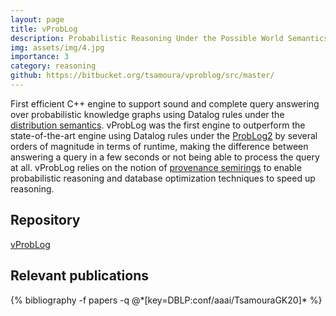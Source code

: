 ```yaml
---
layout: page
title: vProbLog
description: Probabilistic Reasoning Under the Possible World Semantics
img: assets/img/4.jpg
importance: 3
category: reasoning
github: https://bitbucket.org/tsamoura/vproblog/src/master/
---
```


First efficient C++ engine to support sound and complete query answering over probabilistic knowledge graphs using Datalog rules under the 
<a href="https://link.springer.com/book/10.1007/978-3-031-01879-4/">distribution semantics</a>.
vProbLog was the first engine to outperform the state-of-the-art engine 
using Datalog rules under the 
<a href="https://www.sciencedirect.com/science/article/pii/S0888613X16300949/">ProbLog2</a>
by several orders of magnitude in terms of runtime, making the difference between answering a query in a few seconds or not being able to process the query at all. vProbLog relies on the notion of 
<a href="https://dl.acm.org/doi/10.1145/1265530.1265535">provenance semirings</a> to enable probabilistic reasoning and database optimization techniques to speed up reasoning. 

## Repository
<a href="https://bitbucket.org/tsamoura/vproblog/src/master/">vProbLog</a>

## Relevant publications
<div class="publications">
  {% bibliography -f papers -q @*[key=DBLP:conf/aaai/TsamouraGK20]* %}
</div>
